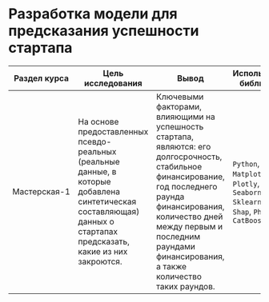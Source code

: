 # Разработка модели для предсказания успешности стартапа

Раздел курса| Цель исследования | Вывод | Используемые библиотеки
------------- |------------------|---------------- | -----------------------
Мастерская-1 |На основе предоставленных псевдо-реальных (реальные данные, в которые добавлена синтетическая составляющая) данных о стартапах предсказать, какие из них закроются. | Ключевыми факторами, влияющими на успешность стартапа, являются: его долгосрочность, стабильное финансирование, год последнего раунда финансирования, количество дней между первым и последним раундами финансирования, а также количество таких раундов. | `Python`, `Pandas`, `Matplotlib`, `Plotly`, `Numpy`, `Seaborn` `Sklearn`, `Scipy`, `Shap`, `Phik`, `CatBoost`
